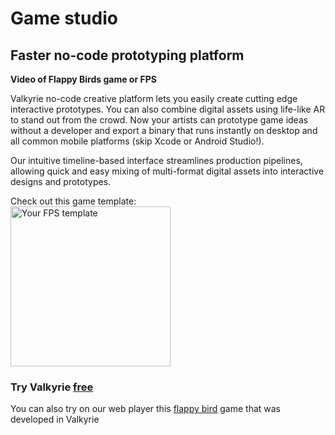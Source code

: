 # Game studio
## Faster no-code prototyping platform

**Video of Flappy Birds game or FPS**

Valkyrie no-code creative platform lets you easily create cutting edge interactive prototypes. You can also combine digital assets using life-like AR to stand out from the crowd. Now your artists can prototype game ideas without a developer and export a binary that runs instantly on desktop and all common mobile platforms (skip Xcode or Android Studio!).  

Our intuitive timeline-based interface streamlines production pipelines, allowing quick and easy mixing of multi-format digital assets into interactive designs and prototypes.  

Check out this game template:  
<a href="https://www.talansoft.com/md/docs/VlkSamples/fps"><img src= "https://cdn2.talansoft.com/ftp/img/www/Games-1600x1200.jpg" alt="Your FPS template" width="256"></a>  
### Try Valkyrie [**free**](https://www.talansoft.com/vlk/downloads)  

You can also try on our web player this [flappy bird](https://cdn2.talansoft.com/ftp/webplayer/v20210715/Vlk/bin/web-js/VlkPlayerSA_ra.html?OpenFile=https://cdn2.talansoft.com/ftp/samples/FlappyBird.vpk) game  that was developed in Valkyrie